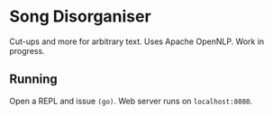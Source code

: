 # Song Disorganiser

Cut-ups and more for arbitrary text. Uses Apache OpenNLP. Work in progress.

## Running

Open a REPL and issue `(go)`. Web server runs on `localhost:8080`.
